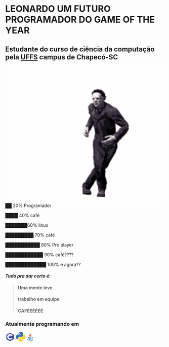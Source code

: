 # LEONARDO UM FUTURO PROGRAMADOR DO GAME OF THE YEAR
## Estudante do curso de ciência da computação pela [UFFS](https://www.uffs.edu.br/campi/chapeco) campus de Chapecó-SC

<img src="https://github.com/leonardoazevedoma/leonardoazevedoma/blob/master/tenor%20(1).gif" title="MYERS DANÇARINO!" align="right" width="500px" data-canonical-src="https://www.google.com/url?sa=i&url=https%3A%2F%2Ftenor.com%2Fsearch%2Fdead-by-daylight-gifs&psig=AOvVaw2JBqNp-6w7wezFEDFslqfw&ust=1601495459109000&source=images&cd=vfe&ved=0CAIQjRxqFwoTCLCGqdGRj-wCFQAAAAAdAAAAABAD" style="max-width:200%;">

██ 20% Programador

████ 40% café 
      
███████60% linux 

█████████ 70% café

███████████ 80% Pro player

████████████ 90% café????

█████████████ 100% e agora??


####  *Tudo pra dar certo é:* 
> #### Uma mente leve
> #### trabalho em equipe
> #### CAFÉÉÉÉÉÉ
### Atualmente programando em
<img src="https://github.com/leonardoazevedoma/leonardoazevedoma/blob/master/68747470733a2f2f696d672e69636f6e73382e636f6d2f636f6c6f722f34382f3030303030302f632d70726f6772616d6d696e672e706e67.png" width="30"> <img src="https://github.com/leonardoazevedoma/leonardoazevedoma/blob/master/68747470733a2f2f63646e2e66726565626965737570706c792e636f6d2f6c6f676f732f6c617267652f32782f707974686f6e2d352d6c6f676f2d706e672d7472616e73706172656e742e706e67.png" width="30"><img src="https://github.com/leonardoazevedoma/leonardoazevedoma/blob/master/68747470733a2f2f696d672e69636f6e73382e636f6d2f636f6c6f722f34382f3030303030302f6a6176612d636f666665652d6375702d6c6f676f2e706e67.png" width="30">
